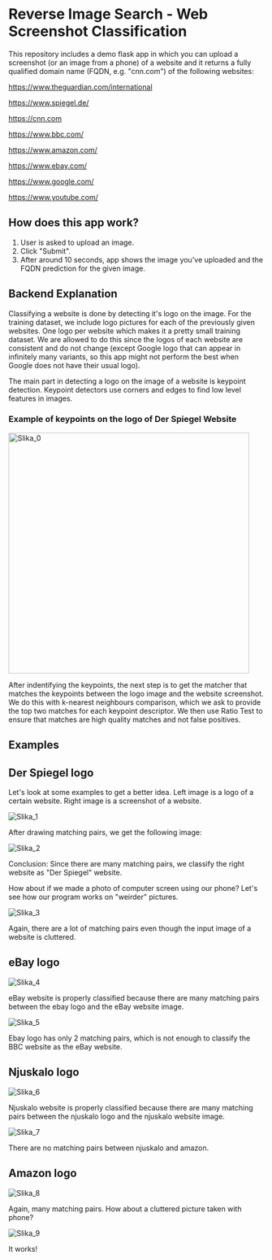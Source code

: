 # Reverse Image Search - Web Screenshot Classification

This repository includes a demo flask app in which you can upload a screenshot (or an image from a phone) of a website and it returns a fully qualified domain name (FQDN, e.g. "cnn.com") of the following websites:

https://www.theguardian.com/international

https://www.spiegel.de/

https://cnn.com

https://www.bbc.com/

https://www.amazon.com/

https://www.ebay.com/

https://www.google.com/

https://www.youtube.com/

## How does this app work?

1. User is asked to upload an image.
2. Click "Submit".
3. After around 10 seconds, app shows the image you've uploaded and the FQDN prediction for the given image.

## Backend Explanation

Classifying a website is done by detecting it's logo on the image. For the training dataset, we include logo pictures for each of the previously given websites. One logo per website which makes it a pretty small training dataset. We are allowed to do this since the logos of each website are consistent and do not change (except Google logo that can appear in infinitely many variants, so this app might not perform the best when Google does not have their usual logo).

The main part in detecting a logo on the image of a website is keypoint detection. Keypoint detectors use corners and edges to find low level features in images.

### Example of keypoints on the logo of Der Spiegel Website

<img width="474" alt="Slika_0" src="https://user-images.githubusercontent.com/92053362/146651995-99e88e20-6ebc-44a1-8d83-2ff826a83774.png">

After indentifying the keypoints, the next step is to get the matcher that matches the keypoints between the logo image and the website screenshot. We do this with k-nearest neighbours comparison, which we ask to provide the top two matches for each keypoint descriptor. We then use Ratio Test to ensure that matches are high quality matches and not false positives.

## Examples

## Der Spiegel logo

Let's look at some examples to get a better idea. Left image is a logo of a certain website. Right image is a screenshot of a website.

![Slika_1](https://user-images.githubusercontent.com/92053362/146652143-4fd85cc7-9961-43d4-99bc-4fb65c76e314.png)



After drawing matching pairs, we get the following image:

![Slika_2](https://user-images.githubusercontent.com/92053362/146652184-1175483b-e7aa-44cc-8ce3-4393db4e8a6a.png)

Conclusion: Since there are many matching pairs, we classify the right website as "Der Spiegel" website.

How about if we made a photo of computer screen using our phone? Let's see how our program works on "weirder" pictures.

![Slika_3](https://user-images.githubusercontent.com/92053362/146652250-91f285cf-d473-4179-bbca-b92f8809e2b4.png)

Again, there are a lot of matching pairs even though the input image of a website is cluttered.

## eBay logo

![Slika_4](https://user-images.githubusercontent.com/92053362/146652272-04c65c72-fec5-4e20-bc6f-994fccb56b30.png)
 
eBay website is properly classified because there are many matching pairs between the ebay logo and the eBay website image.



![Slika_5](https://user-images.githubusercontent.com/92053362/146652299-2b3b0600-e874-4f09-b7cf-00a6bf2205e7.png)

Ebay logo has only 2 matching pairs, which is not enough to classify the BBC website as the eBay website.

## Njuskalo logo

![Slika_6](https://user-images.githubusercontent.com/92053362/146652369-b7b01ccf-46a4-4689-a773-e9c869b9e75f.png)

Njuskalo website is properly classified because there are many matching pairs between the njuskalo logo and the njuskalo website image.



![Slika_7](https://user-images.githubusercontent.com/92053362/146652376-13243c39-47d4-4f5b-9c10-b285b6bbcc31.png)

There are no matching pairs between njuskalo and amazon.

## Amazon logo

![Slika_8](https://user-images.githubusercontent.com/92053362/146652419-870fbcf3-0f30-4730-94c6-a63425d35176.png)

Again, many matching pairs. How about a cluttered picture taken with phone?

![Slika_9](https://user-images.githubusercontent.com/92053362/146652449-261c70b2-c8ef-4f09-85c4-55dd2bacf48d.png)

It works!








